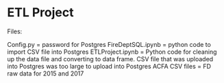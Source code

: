 # ETL Project

Files:

Config.py = password for Postgres
FireDeptSQL.ipynb = python code to import CSV file into Postgres
ETLProject.ipynb = Python code for cleaning up the data file and converting to data frame.
CSV file that was uploaded into Postgres was too large to upload into Postgres
ACFA CSV files = FD raw data for 2015 and 2017
